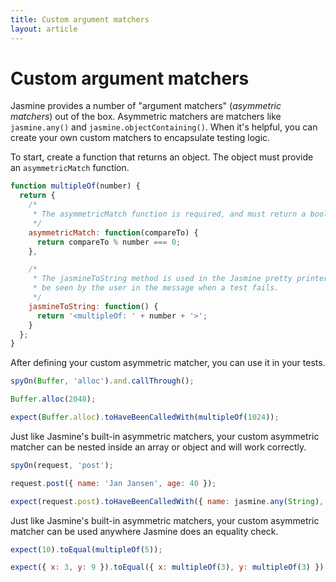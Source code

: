 ```yaml
---
title: Custom argument matchers
layout: article
---
```

# Custom argument matchers

Jasmine provides a number of "argument matchers" (_asymmetric matchers_) out of the box. Asymmetric
matchers are matchers like `jasmine.any()` and `jasmine.objectContaining()`.
When it's helpful, you can create your own custom matchers to encapsulate testing logic.

To start, create a function that returns an object. The object must provide an `asymmetricMatch`
function.

```js
function multipleOf(number) {
  return {
    /*
     * The asymmetricMatch function is required, and must return a boolean.
     */
    asymmetricMatch: function(compareTo) {
      return compareTo % number === 0;
    },

    /*
     * The jasmineToString method is used in the Jasmine pretty printer, and will
     * be seen by the user in the message when a test fails.
     */
    jasmineToString: function() {
      return '<multipleOf: ' + number + '>';
    }
  };
}
```

After defining your custom asymmetric matcher, you can use it in your tests.

```js
spyOn(Buffer, 'alloc').and.callThrough();

Buffer.alloc(2048);

expect(Buffer.alloc).toHaveBeenCalledWith(multipleOf(1024));
```

Just like Jasmine's built-in asymmetric matchers, your custom asymmetric matcher can be nested
inside an array or object and will work correctly.

```js
spyOn(request, 'post');

request.post({ name: 'Jan Jansen', age: 40 });

expect(request.post).toHaveBeenCalledWith({ name: jasmine.any(String), age: multipleOf(10) });
```

Just like Jasmine's built-in asymmetric matchers, your custom asymmetric matcher can be used
anywhere Jasmine does an equality check.

```js
expect(10).toEqual(multipleOf(5));

expect({ x: 3, y: 9 }).toEqual({ x: multipleOf(3), y: multipleOf(3) });
```
